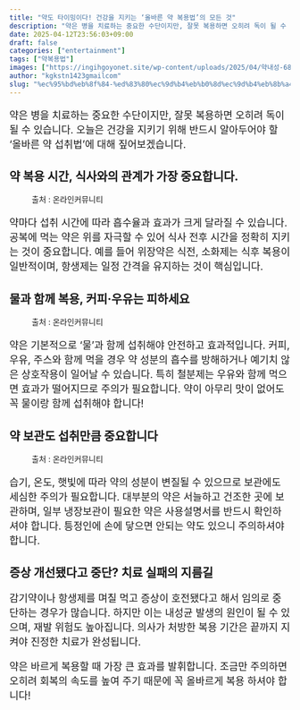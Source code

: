 ```yaml
---
title: "약도 타이밍이다! 건강을 지키는 ‘올바른 약 복용법’의 모든 것"
description: "약은 병을 치료하는 중요한 수단이지만, 잘못 복용하면 오히려 독이 될 수 있습니다. 오늘은 건강을 지키기 위해 반드시 알아두어야 할 ‘올바른 약 섭취법’에 대해 짚어보겠습니다."
date: 2025-04-12T23:56:03+09:00
draft: false
categories: ["entertainment"]
tags: ["약복용법"]
images: ["https://ingihgoyonet.site/wp-content/uploads/2025/04/약내성-683x1024.jpg", "https://ingihgoyonet.site/wp-content/uploads/2025/04/약올바르게복용-1024x683.jpg", "https://ingihgoyonet.site/wp-content/uploads/2025/04/약바른복용-1024x683.jpg"]
author: "kgkstn1423gmailcom"
slug: "%ec%95%bd%eb%8f%84-%ed%83%80%ec%9d%b4%eb%b0%8d%ec%9d%b4%eb%8b%a4-%ea%b1%b4%ea%b0%95%ec%9d%84-%ec%a7%80%ed%82%a4%eb%8a%94-%ec%98%ac%eb%b0%94%eb%a5%b8-%ec%95%bd-%eb%b3%b5%ec%9a%a9%eb%b2%95"
---
```


<p style="font-size:18px">약은 병을 치료하는 중요한 수단이지만, 잘못 복용하면 오히려 독이 될 수 있습니다. 오늘은 건강을 지키기 위해 반드시 알아두어야 할 ‘올바른 약 섭취법’에 대해 짚어보겠습니다.</p> <h2 >약 복용 시간, 식사와의 관계가 가장 중요합니다.</h2> <figure ><img src="https://ingihgoyonet.site/wp-content/uploads/2025/04/약내성-683x1024.jpg" alt="" style="aspect-ratio:16/9;object-fit:cover"/><figcaption >출처 : 온라인커뮤니티</figcaption></figure> <p style="font-size:18px">약마다 섭취 시간에 따라 흡수율과 효과가 크게 달라질 수 있습니다. 공복에 먹는 약은 위를 자극할 수 있어 식사 전후 시간을 정확히 지키는 것이 중요합니다. 예를 들어 위장약은 식전, 소화제는 식후 복용이 일반적이며, 항생제는 일정 간격을 유지하는 것이 핵심입니다.</p> <h2 >물과 함께 복용, 커피·우유는 피하세요</h2> <figure ><img src="https://ingihgoyonet.site/wp-content/uploads/2025/04/약올바르게복용-1024x683.jpg" alt="" style="aspect-ratio:16/9;object-fit:cover"/><figcaption >출처 : 온라인커뮤니티</figcaption></figure> <p style="font-size:18px">약은 기본적으로 ‘물’과 함께 섭취해야 안전하고 효과적입니다. 커피, 우유, 주스와 함께 먹을 경우 약 성분의 흡수를 방해하거나 예기치 않은 상호작용이 일어날 수 있습니다. 특히 철분제는 우유와 함께 먹으면 효과가 떨어지므로 주의가 필요합니다. 약이 아무리 맛이 없어도 꼭 물이랑 함께 섭취해야 합니다!</p> <h2 >약 보관도 섭취만큼 중요합니다</h2> <figure ><img src="https://ingihgoyonet.site/wp-content/uploads/2025/04/약바른복용-1024x683.jpg" alt="" style="aspect-ratio:16/9;object-fit:cover"/><figcaption >출처 : 온라인커뮤니티</figcaption></figure> <p style="font-size:18px">습기, 온도, 햇빛에 따라 약의 성분이 변질될 수 있으므로 보관에도 세심한 주의가 필요합니다. 대부분의 약은 서늘하고 건조한 곳에 보관하며, 일부 냉장보관이 필요한 약은 사용설명서를 반드시 확인하셔야 합니다. 틍정인에 손에 닿으면 안되는 약도 있으니 주의하셔야 합니다.</p> <h2 >증상 개선됐다고 중단? 치료 실패의 지름길</h2> <p style="font-size:18px">감기약이나 항생제를 며칠 먹고 증상이 호전됐다고 해서 임의로 중단하는 경우가 많습니다. 하지만 이는 내성균 발생의 원인이 될 수 있으며, 재발 위험도 높아집니다. 의사가 처방한 복용 기간은 끝까지 지켜야 진정한 치료가 완성됩니다.</p> <p style="font-size:18px">약은 바르게 복용할 때 가장 큰 효과를 발휘합니다. 조금만 주의하면 오히려 회복의 속도를 높여 주기 때문에 꼭 올바르게 복용 하셔야 합니다!</p>